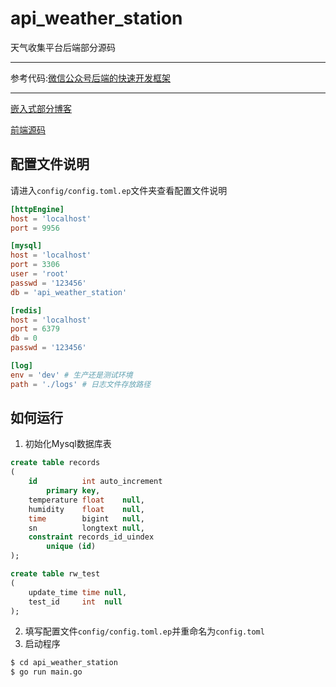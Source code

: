 # api_weather_station

天气收集平台后端部分源码

---
参考代码:[微信公众号后端的快速开发框架](https://github.com/hduhelp/wechat-template)

---
[嵌入式部分博客]()

[前端源码]()

## 配置文件说明

请进入```config/config.toml.ep```文件夹查看配置文件说明
```toml
[httpEngine]
host = 'localhost'
port = 9956

[mysql]
host = 'localhost'
port = 3306
user = 'root'
passwd = '123456'
db = 'api_weather_station'

[redis]
host = 'localhost'
port = 6379
db = 0
passwd = '123456'

[log]
env = 'dev' # 生产还是测试环境
path = './logs' # 日志文件存放路径
```

## 如何运行

1. 初始化Mysql数据库表
```sql
create table records
(
    id          int auto_increment
        primary key,
    temperature float    null,
    humidity    float    null,
    time        bigint   null,
    sn          longtext null,
    constraint records_id_uindex
        unique (id)
);

create table rw_test
(
    update_time time null,
    test_id     int  null
);
```

2. 填写配置文件```config/config.toml.ep```并重命名为```config.toml```
3. 启动程序

```bash
$ cd api_weather_station
$ go run main.go
```